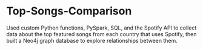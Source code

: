 # Top-Songs-Comparison
Used custom Python functions, PySpark, SQL, and the Spotify API to collect data about the top featured songs from each country that uses Spotify, then built a Neo4j graph database to explore relationships between them.
